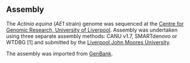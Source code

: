 Assembly
--------

The *Actinia equina* (_AE1_ strain) genome was sequenced at the [Centre for Genomic Research, University of Liverpool](https://www.liverpool.ac.uk/genomic-research/).
Assembly  was undertaken using three separate assembly methods: CANU v1.7, SMARTdenovo or WTDBG [1] and submitted by the
[Liverpool John Moores University](http://www.ljmu.ac.uk).

The assembly was imported from [GenBank](https://www.ncbi.nlm.nih.gov/assembly/GCA_011057435.1).
